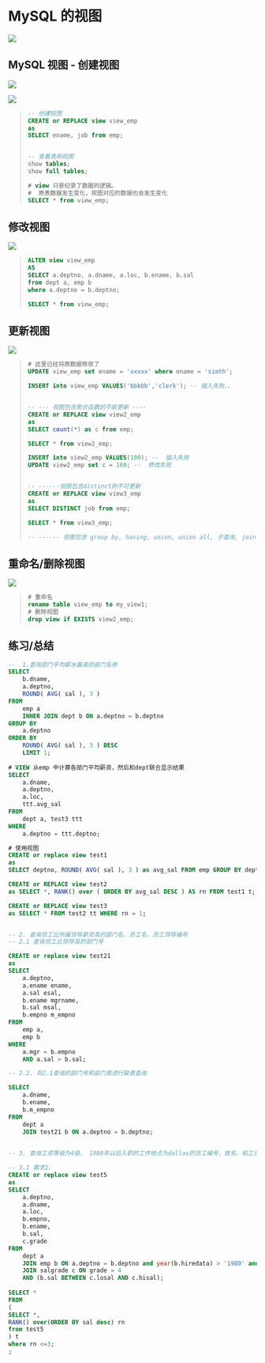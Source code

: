 # MySQL 的视图

![](./imgs/视图.png)

##  MySQL 视图 - 创建视图

![](./imgs/视图-创建视图.png)

![](./imgs/视图的创建.png)

> ```sql
> -- 创建视图 
> CREATE or REPLACE view view_emp 
> as 
> SELECT ename, job from emp;
> 
> 
> -- 查看表和视图
> show tables;
> show full tables;
> 
> # view 只是纪录了数据的逻辑。
> #  原表数据发生变化，视图对应的数据也会发生变化 
> SELECT * from view_emp;
> ```
>
> 



## 修改视图

![](./imgs/视图的修改.png)

> ```sql
> ALTER view view_emp
> AS
> SELECT a.deptno, a.dname, a.loc, b.ename, b.sal
> from dept a, emp b
> where a.deptno = b.deptno;
> 
> SELECT * from view_emp;
> ```



## 更新视图

![](./imgs/视图的更新1.png)

> ```sql
> # 这里已经将原数据修改了 
> UPDATE view_emp set ename = 'xxxxx' where ename = 'simth';
> 
> INSERT into view_emp VALUES('bbbbb','clerk'); -- 插入失败。，
> 
> ```
>
> ```sql
> 
> -- --- 视图包含聚合函数的不能更新 ---- 
> CREATE or REPLACE view view2_emp 
> as 
> SELECT count(*) as c from emp;
> 
> SELECT * from view2_emp;
> 
> INSERT into view2_emp VALUES(100); --  插入失败 
> UPDATE view2_emp set c = 100; --  修改失败
> 
> 
> -- ------视图包含distinct的不可更新 
> CREATE or REPLACE view view3_emp 
> as 
> SELECT DISTINCT job from emp;
> 
> SELECT * from view3_emp;
> 
> -- ------ 视图包含 group by, having, union, union all, 子查询, join, 常量文字值， 均不可更新 ---- 
> 
> 
> ```
>
> 

## 重命名/删除视图

![](./imgs/视图的其他操作.png)

> ```SQL
> # 重命名 
> rename table view_emp to my_view1;
> # 删除视图 
> drop view if EXISTS view2_emp;
> ```
>
> 





## 练习/总结

```sql
--  1.查询部门平均薪水最高的部门名称 
SELECT
	b.dname,
	a.deptno,
	ROUND( AVG( sal ), 3 )
FROM
	emp a
	INNER JOIN dept b ON a.deptno = b.deptno 
GROUP BY
	a.deptno 
ORDER BY
	ROUND( AVG( sal ), 3 ) DESC 
	LIMIT 1;
	
# VIEW 从emp 中计算各部门平均薪资，然后和dept联合显示结果 
SELECT
	a.dname,
	a.deptno,
	a.loc,
	ttt.avg_sal 
FROM
	dept a, test3 ttt 
WHERE
	a.deptno = ttt.deptno;

# 使用视图 
CREATE or replace view test1
as 
SELECT deptno, ROUND( AVG( sal ), 3 ) as avg_sal FROM emp GROUP BY deptno;

CREATE or REPLACE view test2
as SELECT *, RANK() over ( ORDER BY avg_sal DESC ) AS rn FROM test1 t; 

CREATE or REPLACE view test3 
as SELECT * FROM test2 tt WHERE rn = 1;


-- 2. 查询员工比所属领导薪资高的部门名，员工名，员工领导编号 
-- 2.1 查询员工比领导高的部门号 

CREATE or replace view test21 
as 
SELECT
	a.deptno,
	a.ename ename,
	a.sal esal,
	b.ename mgrname,
	b.sal msal,
	b.empno m_empno
FROM
	emp a,
	emp b 
WHERE
	a.mgr = b.empno 
	AND a.sal > b.sal;

-- 2.2. 将2.1查询的部门号和部门表进行联表查询 

SELECT
	a.dname,
	b.ename,
	b.m_empno 
FROM
	dept a
	JOIN test21 b ON a.deptno = b.deptno;
	

-- 3. 查询工资等级为4级， 1980年以后入职的工作地点为dallas的员工编号，姓名，和工资， 并查询薪资在前三名的员工信息

-- 3.1 需求1:
CREATE or replace view test5
as
SELECT
	a.deptno,
	a.dname,
	a.loc,
	b.empno,
	b.ename,
	b.sal,
	c.grade
FROM
	dept a
	JOIN emp b ON a.deptno = b.deptno and year(b.hiredata) > '1980' and a.loc = 'dallas'
	JOIN salgrade c ON grade = 4 
	AND (b.sal BETWEEN c.losal AND c.hisal);
	
SELECT *
FROM
(
SELECT *,
RANK() over(ORDER BY sal desc) rn
from test5
) t
where rn <=3;
;
	

```

